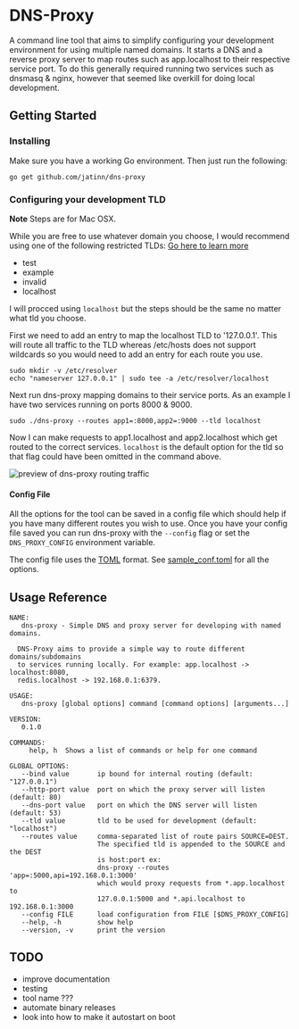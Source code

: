 # DNS-Proxy

A command line tool that aims to simplify configuring your development environment
for using multiple named domains. It starts a DNS and a reverse proxy server to
map routes such as app.localhost to their respective service port. To do this 
generally required running two services such as dnsmasq & nginx, however that
seemed like overkill for doing local development.

## Getting Started

### Installing

Make sure you have a working Go environment. Then just run the following:

```go get github.com/jatinn/dns-proxy```


### Configuring your development TLD

**Note** Steps are for Mac OSX.

While you are free to use whatever domain you choose, I would recommend using
one of the following restricted TLDs: [Go here to learn more](https://iyware.com/dont-use-dev-for-development/)

- test
- example
- invalid
- localhost

I will procced using `localhost` but the steps should be the same no matter
what tld you choose.

First we need to add an entry to map the localhost TLD to '127.0.0.1'. This
will route all traffic to the TLD whereas /etc/hosts does not support
wildcards so you would need to add an entry for each route you use.

```
sudo mkdir -v /etc/resolver
echo "nameserver 127.0.0.1" | sudo tee -a /etc/resolver/localhost
```

Next run dns-proxy mapping domains to their service ports. As an example I
have two services running on ports 8000 & 9000.

```
sudo ./dns-proxy --routes app1=:8000,app2=:9000 --tld localhost
```

Now I can make requests to app1.localhost and app2.localhost which get routed
to the correct services. `localhost` is the default option for the tld so that
flag could have been omitted in the command above.

![preview of dns-proxy routing traffic](https://cloud.githubusercontent.com/assets/5474746/20868990/05f4897a-ba37-11e6-88eb-dd644d194720.png)

#### Config File

All the options for the tool can be saved in a config file which should help if
you have many different routes you wish to use. Once you have your config file
saved you can run dns-proxy with the `--config` flag or set the `DNS_PROXY_CONFIG`
environment variable. 

The config file uses the [TOML](https://github.com/toml-lang/toml) format. See [sample_conf.toml](sample_conf.toml) for all the options.

## Usage Reference

```
NAME:
   dns-proxy - Simple DNS and proxy server for developing with named domains.

  DNS-Proxy aims to provide a simple way to route different domains/subdomains
  to services running locally. For example: app.localhost -> localhost:8080,
  redis.localhost -> 192.168.0.1:6379.

USAGE:
   dns-proxy [global options] command [command options] [arguments...]

VERSION:
   0.1.0

COMMANDS:
     help, h  Shows a list of commands or help for one command

GLOBAL OPTIONS:
   --bind value       ip bound for internal routing (default: "127.0.0.1")
   --http-port value  port on which the proxy server will listen (default: 80)
   --dns-port value   port on which the DNS server will listen (default: 53)
   --tld value        tld to be used for development (default: "localhost")
   --routes value     comma-separated list of route pairs SOURCE=DEST.
                      The specified tld is appended to the SOURCE and the DEST
                      is host:port ex:
                      dns-proxy --routes 'app=:5000,api=192.168.0.1:3000'
                      which would proxy requests from *.app.localhost to
                      127.0.0.1:5000 and *.api.localhost to 192.168.0.1:3000
   --config FILE      load configuration from FILE [$DNS_PROXY_CONFIG]
   --help, -h         show help
   --version, -v      print the version
```

## TODO

- improve documentation
- testing
- tool name ???
- automate binary releases
- look into how to make it autostart on boot
